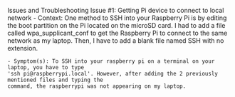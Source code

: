Issues and Troubleshooting
Issue #1: Getting Pi device to connect to local network
    - Context: One method to SSH into your Raspberry Pi is by editing the boot partition on the Pi
    located on the microSD card. I had to add a file called wpa_supplicant_conf to get the Raspberry Pi
    to connect to the same network as my laptop. Then, I have to add a blank file named SSH with no 
    extension.

    - Symptom(s): To SSH into your raspberry pi on a terminal on your laptop, you have to type 
    'ssh pi@raspberrypi.local'. However, after adding the 2 previously mentioned files and typing the
    command, the raspberrypi was not appearing on my laptop.
